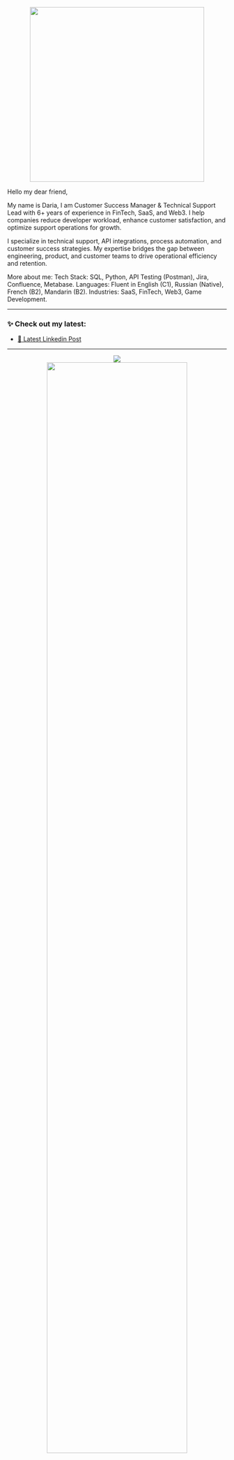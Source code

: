<p align="center">
  <img src="https://media2.giphy.com/media/v1.Y2lkPTc5MGI3NjExNHd6dmw1djN2cWY5eDNiZGdleDc2eWZpcGhjMmVuamxhc2RldTZ0YiZlcD12MV9pbnRlcm5hbF9naWZfYnlfaWQmY3Q9Zw/cYZkY9HeKgofpQnOUl/giphy.gif" width="400">
</p>

Hello my dear friend,

My name is Daria, I am Customer Success Manager & Technical Support Lead with 6+ years of experience in FinTech, SaaS, and Web3. I help companies reduce developer workload, enhance customer satisfaction, and optimize support operations for growth.

I specialize in technical support, API integrations, process automation, and customer success strategies. My expertise bridges the gap between engineering, product, and customer teams to drive operational efficiency and retention.

More about me:
Tech Stack: SQL, Python, API Testing (Postman), Jira, Confluence, Metabase.
Languages: Fluent in English (C1), Russian (Native), French (B2), Mandarin (B2).
Industries: SaaS, FinTech, Web3, Game Development.

---

### ✨ Check out my latest:

- [📝 Latest Linkedin Post](https://www.linkedin.com/posts/daria-tuzova_sql-cheatsheet-2025-activity-7324007739595112449-u4o_?utm_source=share&utm_medium=member_desktop&rcm=ACoAABzc5x4BDq45CR2-_xZxQ7rF6rjJ9a3ykjE)

---

<p align="center">
  <img src="https://your-image-link/hit-counter.gif" />
  <br/>
  <img src="https://your-image-link/flame-bar.gif" width="80%" />
</p>
